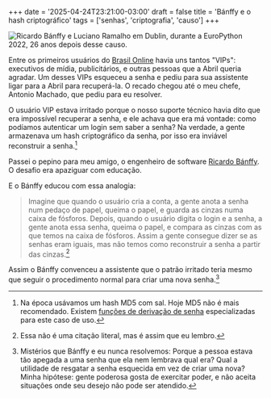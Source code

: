+++
date = '2025-04-24T23:21:00-03:00'
draft = false
title = 'Bánffy e o hash criptográfico'
tags = ['senhas', 'criptografia', 'causo']
+++

<img src="/posts/banffy-hash/banffy-lr-dublin.jpg" width="{{< width >}}"
alt="Ricardo Bánffy e Luciano Ramalho em Dublin, durante a EuroPython 2022, 26 anos depois desse causo.">

Entre os primeiros usuários do
[Brasil Online](https://pt.wikipedia.org/wiki/Brasil_Online) havia uns tantos
"VIPs": executivos de mídia, publicitários, e outras
pessoas que a Abril queria agradar.
Um desses VIPs esqueceu a senha e pediu para sua assistente
ligar para a Abril para recuperá-la.
O recado chegou até o meu chefe, Antonio Machado, que pediu para eu resolver.

O usuário VIP estava irritado porque o nosso suporte técnico
havia dito que era impossível recuperar a senha, e ele achava que era má vontade:
como podíamos autenticar um login sem saber a senha?
Na verdade, a gente armazenava um hash criptográfico da
senha, por isso era inviável reconstruir a senha.[^1]

Passei o pepino para meu amigo, o engenheiro de software
[Ricardo Bánffy](https://www.linkedin.com/in/ricardobanffy/).
O desafio era apaziguar com educação.

E o Bánffy educou com essa analogia:

> Imagine que quando o usuário cria a conta, a gente anota a senha num pedaço de
> papel, queima o papel, e guarda as cinzas numa caixa de fósforos.
> Depois, quando o usuário digita o login e a senha, a gente anota essa
> senha, queima o papel, e compara as cinzas com as que temos na caixa de
> fósforos. Assim a gente consegue dizer se as senhas eram iguais, mas
> não temos como reconstruir a senha a partir das cinzas.[^2]

Assim o Bánffy convenceu a assistente que o patrão irritado teria mesmo
que seguir o procedimento normal para criar uma nova senha.[^3]


[^1]: Na época usávamos um hash MD5 com sal.
Hoje MD5 não é mais recomendado.
Existem [funções de derivação de
senha](https://en.wikipedia.org/wiki/Key_derivation_function)
especializadas para este caso de uso.

[^2]: Essa não é uma citação literal, mas é assim que eu lembro.

[^3]: Mistérios que Bánffy e eu nunca resolvemos: Porque a
pessoa estava tão apegada a uma senha que ela nem lembrava qual era?
Qual a utilidade de resgatar a senha esquecida em vez de criar uma nova?
Minha hipótese: gente poderosa gosta de exercitar poder,
e não aceita situações onde seu desejo não pode ser atendido.
